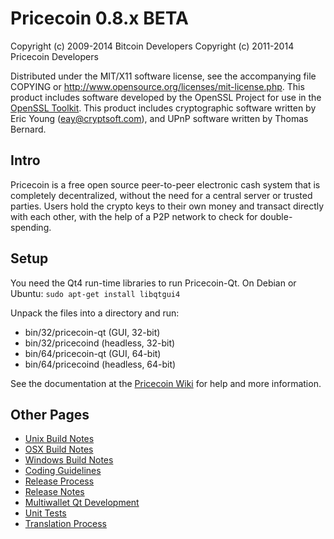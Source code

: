 Pricecoin 0.8.x BETA
====================

Copyright (c) 2009-2014 Bitcoin Developers
Copyright (c) 2011-2014 Pricecoin Developers

Distributed under the MIT/X11 software license, see the accompanying
file COPYING or http://www.opensource.org/licenses/mit-license.php.
This product includes software developed by the OpenSSL Project for use in the [OpenSSL Toolkit](http://www.openssl.org/). This product includes
cryptographic software written by Eric Young ([eay@cryptsoft.com](mailto:eay@cryptsoft.com)), and UPnP software written by Thomas Bernard.


Intro
---------------------
Pricecoin is a free open source peer-to-peer electronic cash system that is
completely decentralized, without the need for a central server or trusted
parties.  Users hold the crypto keys to their own money and transact directly
with each other, with the help of a P2P network to check for double-spending.


Setup
---------------------
You need the Qt4 run-time libraries to run Pricecoin-Qt. On Debian or Ubuntu:
	`sudo apt-get install libqtgui4`

Unpack the files into a directory and run:

- bin/32/pricecoin-qt (GUI, 32-bit)
- bin/32/pricecoind (headless, 32-bit)
- bin/64/pricecoin-qt (GUI, 64-bit)
- bin/64/pricecoind (headless, 64-bit)

See the documentation at the [Pricecoin Wiki](http://pricecoin.info)
for help and more information.


Other Pages
---------------------
- [Unix Build Notes](build-unix.md)
- [OSX Build Notes](build-osx.md)
- [Windows Build Notes](build-msw.md)
- [Coding Guidelines](coding.md)
- [Release Process](release-process.md)
- [Release Notes](release-notes.md)
- [Multiwallet Qt Development](multiwallet-qt.md)
- [Unit Tests](unit-tests.md)
- [Translation Process](translation_process.md)
